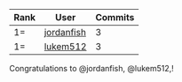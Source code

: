 | Rank | User | Commits |
|------|------|---------|
|1=|[jordanfish](https://github.com/jordanfish)|3|
|1=|[lukem512](https://github.com/lukem512)|3|

Congratulations to @jordanfish, @lukem512,!